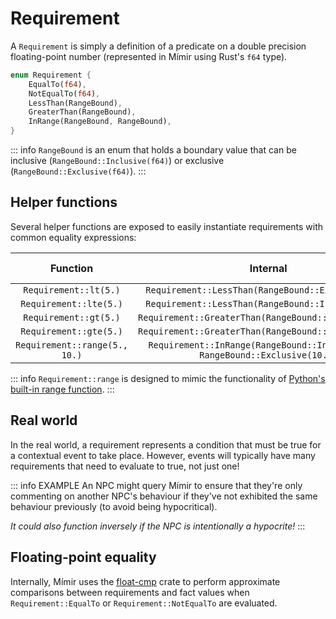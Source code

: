 # Requirement

A `Requirement` is simply a definition of a predicate on a double precision floating-point number (represented in Mímir using Rust's `f64` type).

```rs
enum Requirement {
    EqualTo(f64),
    NotEqualTo(f64),
    LessThan(RangeBound),
    GreaterThan(RangeBound),
    InRange(RangeBound, RangeBound),
}
```

::: info
`RangeBound` is an enum that holds a boundary value that can be inclusive (`RangeBound::Inclusive(f64)`) or exclusive (`RangeBound::Exclusive(f64)`).
:::

## Helper functions

Several helper functions are exposed to easily instantiate requirements with common equality expressions:

|           Function            |                                   Internal                                    | Equivalent to |
|:-----------------------------:|:-----------------------------------------------------------------------------:|:-------------:|
|     `Requirement::lt(5.)`     |              `Requirement::LessThan(RangeBound::Exclusive(5.))`               |    `x < 5`    |
|    `Requirement::lte(5.)`     |              `Requirement::LessThan(RangeBound::Inclusive(5.))`               |    `x ≤ 5`    |
|     `Requirement::gt(5.)`     |             `Requirement::GreaterThan(RangeBound::Exclusive(5.))`             |    `x > 5`    |
|    `Requirement::gte(5.)`     |             `Requirement::GreaterThan(RangeBound::Inclusive(5.))`             |    `x ≥ 5`    |
| `Requirement::range(5., 10.)` | `Requirement::InRange(RangeBound::Inclusive(5.), RangeBound::Exclusive(10.))` | `5 ≤ x < 10`  |

::: info
`Requirement::range` is designed to mimic the functionality of [Python's built-in range function][py-range].
:::

## Real world

In the real world, a requirement represents a condition that must be true for a contextual event to take place. However, events will typically have many requirements that need to evaluate to true, not just one!

::: info EXAMPLE
An NPC might query Mímir to ensure that they're only commenting on another NPC's behaviour if they've not exhibited the same behaviour previously (to avoid being hypocritical).

*It could also function inversely if the NPC is intentionally a hypocrite!*
:::

## Floating-point equality

Internally, Mímir uses the [float-cmp][float-cmp] crate to perform approximate comparisons between requirements and fact values when `Requirement::EqualTo` or `Requirement::NotEqualTo` are evaluated.


[py-range]: https://docs.python.org/3/library/functions.html#func-range
[float-cmp]: https://crates.io/crates/float-cmp
